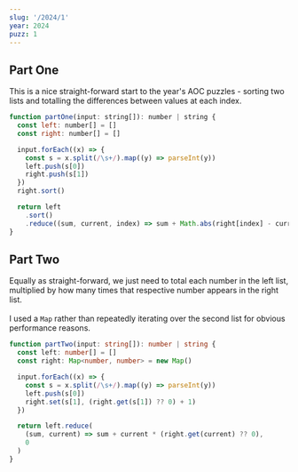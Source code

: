 ```yaml
---
slug: '/2024/1'
year: 2024
puzz: 1
---
```


## Part One

This is a nice straight-forward start to the year's AOC puzzles - sorting two lists and totalling the differences between values at each index.

```js
function partOne(input: string[]): number | string {
  const left: number[] = []
  const right: number[] = []

  input.forEach((x) => {
    const s = x.split(/\s+/).map((y) => parseInt(y))
    left.push(s[0])
    right.push(s[1])
  })
  right.sort()

  return left
    .sort()
    .reduce((sum, current, index) => sum + Math.abs(right[index] - current), 0)
}
```

## Part Two

Equally as straight-forward, we just need to total each number in the left list, multiplied by how many times that respective number appears in the right list.
<br><br>
I used a `Map` rather than repeatedly iterating over the second list for obvious performance reasons.

```ts
function partTwo(input: string[]): number | string {
  const left: number[] = []
  const right: Map<number, number> = new Map()

  input.forEach((x) => {
    const s = x.split(/\s+/).map((y) => parseInt(y))
    left.push(s[0])
    right.set(s[1], (right.get(s[1]) ?? 0) + 1)
  })

  return left.reduce(
    (sum, current) => sum + current * (right.get(current) ?? 0),
    0
  )
}
```
